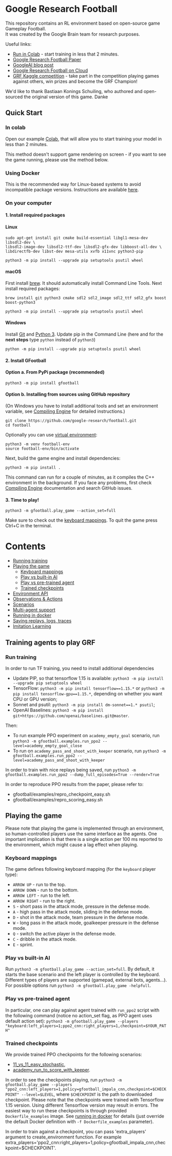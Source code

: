 # Google Research Football

This repository contains an RL environment based on open-source game Gameplay
Football. <br> It was created by the Google Brain team for research purposes.

Useful links:

* [Run in Colab](https://colab.research.google.com/github/google-research/football/blob/master/gfootball/colabs/gfootball_example_from_prebuild.ipynb) - start training in less that 2 minutes.
* [Google Research Football Paper](https://arxiv.org/abs/1907.11180)
* [GoogleAI blog post](https://ai.googleblog.com/2019/06/introducing-google-research-football.html)
* [Google Research Football on Cloud](https://towardsdatascience.com/reproducing-google-research-football-rl-results-ac75cf17190e)
* [GRF Kaggle competition](https://www.kaggle.com/c/google-football) - take part in the competition playing games against others, win prizes and become the GRF Champion!


We'd like to thank Bastiaan Konings Schuiling, who authored and open-sourced the original version of this game. Danke


## Quick Start

### In colab

Open our example [Colab](https://colab.research.google.com/github/google-research/football/blob/master/gfootball/colabs/gfootball_example_from_prebuild.ipynb), that will allow you to start training your model in less than 2 minutes.

This method doesn't support game rendering on screen - if you want to see the game running, please use the method below.

### Using Docker

This is the recommended way for Linux-based systems to avoid incompatible package versions.
Instructions are available [here](gfootball/doc/docker.md).

### On your computer

#### 1. Install required packages
#### Linux
```shell
sudo apt-get install git cmake build-essential libgl1-mesa-dev libsdl2-dev \
libsdl2-image-dev libsdl2-ttf-dev libsdl2-gfx-dev libboost-all-dev \
libdirectfb-dev libst-dev mesa-utils xvfb x11vnc python3-pip

python3 -m pip install --upgrade pip setuptools psutil wheel
```

#### macOS
First install [brew](https://brew.sh/). It should automatically install Command Line Tools.
Next install required packages:

```shell
brew install git python3 cmake sdl2 sdl2_image sdl2_ttf sdl2_gfx boost boost-python3

python3 -m pip install --upgrade pip setuptools psutil wheel
```


#### Windows
Install [Git](https://git-scm.com/download/win) and [Python 3](https://www.python.org/downloads/).
Update pip in the Command Line (here and for the **next steps** type `python` instead of `python3`)
```commandline
python -m pip install --upgrade pip setuptools psutil wheel
```


#### 2. Install GFootball
#### Option a. From PyPi package (recommended)
```shell
python3 -m pip install gfootball
```

#### Option b. Installing from sources using GitHub repository 
(On Windows you have to install additional tools and set an environment variable, see 
[Compiling Engine](gfootball/doc/compile_engine.md#windows) for detailed instructions.)

```shell
git clone https://github.com/google-research/football.git
cd football
```

Optionally you can use [virtual environment](https://docs.python.org/3/tutorial/venv.html):

```shell
python3 -m venv football-env
source football-env/bin/activate
```

Next, build the game engine and install dependencies:

```shell
python3 -m pip install .
```
This command can run for a couple of minutes, as it compiles the C++ environment in the background.
If you face any problems, first check [Compiling Engine](gfootball/doc/compile_engine.md) documentation and search GitHub issues.


#### 3. Time to play!
```shell
python3 -m gfootball.play_game --action_set=full
```
Make sure to check out the [keyboard mappings](#keyboard-mappings).
To quit the game press Ctrl+C in the terminal.

# Contents #

* [Running training](#training-agents-to-play-GRF)
* [Playing the game](#playing-the-game)
    * [Keyboard mappings](#keyboard-mappings)
    * [Play vs built-in AI](#play-vs-built-in-AI)
    * [Play vs pre-trained agent](#play-vs-pre-trained-agent)
    * [Trained checkpoints](#trained-checkpoints)
* [Environment API](gfootball/doc/api.md)
* [Observations & Actions](gfootball/doc/observation.md)
* [Scenarios](gfootball/doc/scenarios.md)
* [Multi-agent support](gfootball/doc/multi_agent.md)
* [Running in docker](gfootball/doc/docker.md)
* [Saving replays, logs, traces](gfootball/doc/saving_replays.md)
* [Imitation Learning](gfootball/doc/imitation.md)

## Training agents to play GRF

### Run training
In order to run TF training, you need to install additional dependencies

- Update PIP, so that tensorflow 1.15 is available: `python3 -m pip install --upgrade pip setuptools wheel`
- TensorFlow: `python3 -m pip install tensorflow==1.15.*` or
  `python3 -m pip install tensorflow-gpu==1.15.*`, depending on whether you want CPU or
  GPU version;
- Sonnet and psutil: `python3 -m pip install dm-sonnet==1.* psutil`;
- OpenAI Baselines:
  `python3 -m pip install git+https://github.com/openai/baselines.git@master`.

Then:

- To run example PPO experiment on `academy_empty_goal` scenario, run
  `python3 -m gfootball.examples.run_ppo2 --level=academy_empty_goal_close`
- To run on `academy_pass_and_shoot_with_keeper` scenario, run
  `python3 -m gfootball.examples.run_ppo2 --level=academy_pass_and_shoot_with_keeper`

In order to train with nice replays being saved, run
`python3 -m gfootball.examples.run_ppo2 --dump_full_episodes=True --render=True`

In order to reproduce PPO results from the paper, please refer to:

- gfootball/examples/repro_checkpoint_easy.sh
- gfootball/examples/repro_scoring_easy.sh

## Playing the game

Please note that playing the game is implemented through an environment, so human-controlled players use the same interface as the agents.
One important implication is that there is a single action per 100 ms reported to the environment, which might cause a lag effect when playing.


### Keyboard mappings
The game defines following keyboard mapping (for the `keyboard` player type):

* `ARROW UP` - run to the top.
* `ARROW DOWN` - run to the bottom.
* `ARROW LEFT` - run to the left.
* `ARROW RIGHT` - run to the right.
* `S` - short pass in the attack mode, pressure in the defense mode.
* `A` - high pass in the attack mode, sliding in the defense mode.
* `D` - shot in the attack mode, team pressure in the defense mode.
* `W` - long pass in the attack mode, goalkeeper pressure in the defense mode.
* `Q` - switch the active player in the defense mode.
* `C` - dribble in the attack mode.
* `E` - sprint.

### Play vs built-in AI
Run `python3 -m gfootball.play_game --action_set=full`. By default, it starts
the base scenario and the left player is controlled by the keyboard. Different
types of players are supported (gamepad, external bots, agents...). For possible
options run `python3 -m gfootball.play_game -helpfull`.

### Play vs pre-trained agent

In particular, one can play against agent trained with `run_ppo2` script with
the following command (notice no action_set flag, as PPO agent uses default
action set):
`python3 -m gfootball.play_game --players "keyboard:left_players=1;ppo2_cnn:right_players=1,checkpoint=$YOUR_PATH"`

### Trained checkpoints
We provide trained PPO checkpoints for the following scenarios:

  - [11_vs_11_easy_stochastic](https://storage.googleapis.com/gfootball/11_vs_11_easy_stochastic_v2),
  - [academy_run_to_score_with_keeper](https://storage.googleapis.com/gfootball/academy_run_to_score_with_keeper_v2).

In order to see the checkpoints playing, run
`python3 -m gfootball.play_game --players "ppo2_cnn:left_players=1,policy=gfootball_impala_cnn,checkpoint=$CHECKPOINT" --level=$LEVEL`,
where `$CHECKPOINT` is the path to downloaded checkpoint. Please note that the checkpoints were trained with Tensorflow 1.15 version. Using 
different Tensorflow version may result in errors. The easiest way to run these checkpoints is through provided `Dockerfile_examples` image.
See [running in docker](gfootball/doc/docker.md) for details (just override the default Docker definition with `-f Dockerfile_examples` parameter).

In order to train against a checkpoint, you can pass 'extra_players' argument to create_environment function.
For example extra_players='ppo2_cnn:right_players=1,policy=gfootball_impala_cnn,checkpoint=$CHECKPOINT'.
